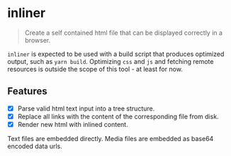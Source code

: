 # inliner

> Create a self contained html file that can be displayed correctly in a browser.

`inliner` is expected to be used with a build script that produces optimized
output, such as `yarn build`. Optimizing `css` and `js` and fetching remote
resources is outside the scope of this tool - at least for now.

## Features

- [x] Parse valid html text input into a tree structure.
- [x] Replace all links with the content of the corresponding file from disk.
- [x] Render new html with inlined content.

Text files are embedded directly.
Media files are embedded as base64 encoded data urls.
